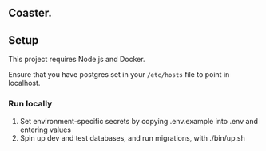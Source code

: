 Coaster.
--------

## Setup

This project requires Node.js and Docker.

Ensure that you have postgres set in your `/etc/hosts` file to point in localhost.

### Run locally

1. Set environment-specific secrets by copying .env.example into .env and entering values
2. Spin up dev and test databases, and run migrations, with ./bin/up.sh
